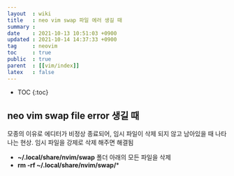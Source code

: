 ```yaml
---
layout  : wiki
title   : neo vim swap 파일 에러 생길 때 
summary : 
date    : 2021-10-13 10:51:03 +0900
updated : 2021-10-14 14:37:33 +0900
tag     : neovim
toc     : true
public  : true
parent  : [[vim/index]]
latex   : false
---
```

* TOC
{:toc}

## neo vim swap file error 생길 때
모종의 이유로 에디터가 비정상 종료되어, 임시 파일이 삭제 되지 않고 남아있을 때 나타나는 현상.
임시 파일을 강제로 삭제 해주면 해결됨
- **~/.local/share/nvim/swap** 폴더 아래의 모든 파일을 삭제
- **rm -rf ~/.local/share/nvim/swap/***

